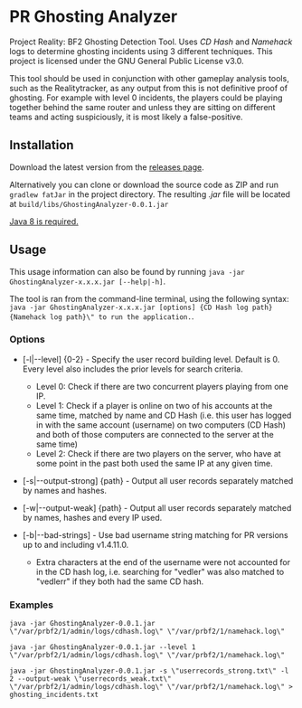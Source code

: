 # PR Ghosting Analyzer

Project Reality: BF2 Ghosting Detection Tool. Uses _CD Hash_ and _Namehack_ logs to determine ghosting incidents using 3 different techniques. This project is licensed under the GNU General Public License v3.0.

This tool should be used in conjunction with other gameplay analysis tools, such as the Realitytracker, as any output from this is not definitive proof of ghosting. For example with level 0 incidents, the players could be playing together behind the same router and unless they are sitting on different teams and acting suspiciously, it is most likely a false-positive.

## Installation

Download the latest version from the [releases page](https://github.com/vedler/PR-GhostingAnalyzer/releases).

Alternatively you can clone or download the source code as ZIP and run `gradlew fatJar` in the project directory. The resulting _.jar_ file will be located at `build/libs/GhostingAnalyzer-0.0.1.jar`

[Java 8 is required.](http://www.oracle.com/technetwork/java/javase/downloads/jre8-downloads-2133155.html)

## Usage

This usage information can also be found by running `java -jar GhostingAnalyzer-x.x.x.jar [--help|-h]`.

The tool is ran from the command-line terminal, using the following syntax: `java -jar GhostingAnalyzer-x.x.x.jar [options] {CD Hash log path} {Namehack log path}\" to run the application.`.

### Options

* [-l|--level] {0-2} - Specify the user record building level. Default is 0. Every level also includes the prior levels for search criteria.
  * Level 0: Check if there are two concurrent players playing from one IP.
  * Level 1: Check if a player is online on two of his accounts at the same time, matched by name and CD Hash (i.e. this user has logged in with the same account (username) on two computers (CD Hash) and both of those computers are connected to the server at the same time)
  * Level 2: Check if there are two players on the server, who have at some point in the past both used the same IP at any given time.

* [-s|--output-strong] {path} - Output all user records separately matched by names and hashes.
* [-w|--output-weak] {path} - Output all user records separately matched by names, hashes and every IP used.

* [-b|--bad-strings] - Use bad username string matching for PR versions up to and including v1.4.11.0.
  * Extra characters at the end of the username were not accounted for in the CD hash log, i.e. searching for \"vedler\" was also matched to \"vedlerr\" if they both had the same CD hash.

### Examples

`java -jar GhostingAnalyzer-0.0.1.jar \"/var/prbf2/1/admin/logs/cdhash.log\" \"/var/prbf2/1/namehack.log\"`

`java -jar GhostingAnalyzer-0.0.1.jar --level 1 \"/var/prbf2/1/admin/logs/cdhash.log\" \"/var/prbf2/1/namehack.log\"`

`java -jar GhostingAnalyzer-0.0.1.jar -s \"userrecords_strong.txt\" -l 2 --output-weak \"userrecords_weak.txt\" \"/var/prbf2/1/admin/logs/cdhash.log\" \"/var/prbf2/1/namehack.log\" > ghosting_incidents.txt`
